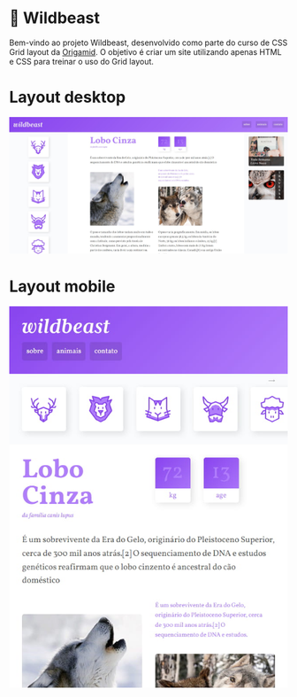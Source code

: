 # 🐺 Wildbeast

Bem-vindo ao projeto Wildbeast, desenvolvido como parte do curso de CSS Grid layout da [Origamid](https://www.origamid.com/). O objetivo é criar um site utilizando apenas HTML e CSS para treinar o uso do Grid layout.

# Layout desktop

<img src="./img/wildbeast.jpg">

# Layout mobile

<img src="./img/wildbeast-mobile.jpg">
